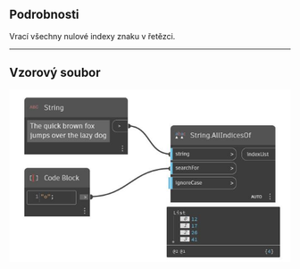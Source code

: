 ## Podrobnosti
Vrací všechny nulové indexy znaku v řetězci.
___
## Vzorový soubor

![AllIndicesOf](./DSCore.String.AllIndicesOf_img.jpg)

